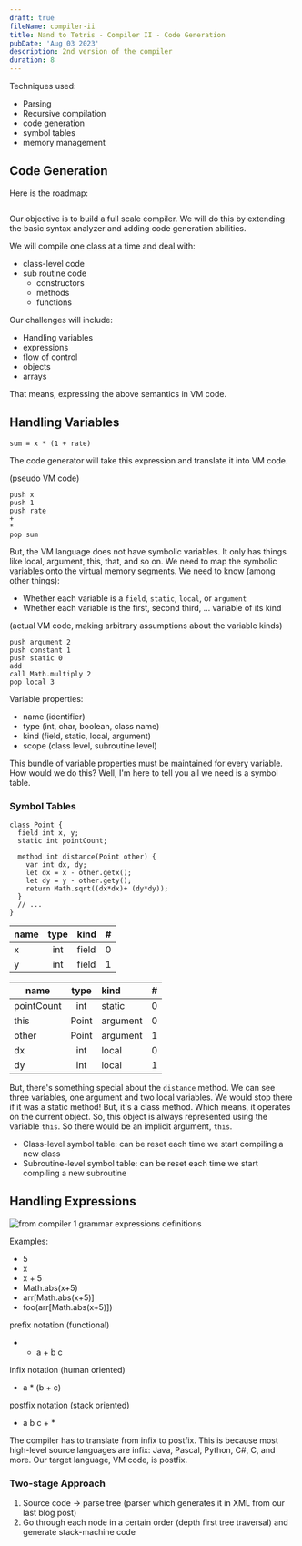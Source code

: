 ```yaml
---
draft: true
fileName: compiler-ii
title: Nand to Tetris - Compiler II - Code Generation
pubDate: 'Aug 03 2023'
description: 2nd version of the compiler
duration: 8
---
```


Techniques used:

- Parsing
- Recursive compilation
- code generation
- symbol tables
- memory management

## Code Generation

Here is the roadmap:

![]()

Our objective is to build a full scale compiler. We will do this by extending the basic syntax analyzer and adding code generation abilities.

We will compile one class at a time and deal with:

- class-level code
- sub routine code
  - constructors
  - methods
  - functions

Our challenges will include:

- Handling variables
- expressions
- flow of control
- objects
- arrays

That means, expressing the above semantics in VM code.

## Handling Variables

```
sum = x * (1 + rate)
```

The code generator will take this expression and translate it into VM code.

(pseudo VM code)
```
push x
push 1
push rate
+
*
pop sum
```

But, the VM language does not have symbolic variables. It only has things like local, argument, this, that, and so on. We need to map the symbolic variables onto the virtual memory segments. We need to know (among other things):

- Whether each variable is a `field`, `static`, `local`, or `argument`
- Whether each variable is the first, second third, ... variable of its kind

(actual VM code, making arbitrary assumptions about the variable kinds)
```
push argument 2
push constant 1
push static 0
add
call Math.multiply 2
pop local 3
```

Variable properties:

- name (identifier)
- type (int, char, boolean, class name)
- kind (field, static, local, argument)
- scope (class level, subroutine level)

This bundle of variable properties must be maintained for every variable. How would we do this? Well, I'm here to tell you all we need is a symbol table.

### Symbol Tables

```
class Point {
  field int x, y;
  static int pointCount;

  method int distance(Point other) {
    var int dx, dy;
    let dx = x - other.getx();
    let dy = y - other.gety();
    return Math.sqrt((dx*dx)+ (dy*dy));
  }
  // ...
}
```

| name       | type  |  kind    | # |
|------------|:-----:|:---------|--:|
| x          | int   | field    | 0 |
| y          | int   | field    | 1 |

| name       | type  |  kind    | # |
|------------|:-----:|:---------|--:|
| pointCount | int   | static   | 0 |
| this       | Point | argument | 0 |
| other      | Point | argument | 1 |
| dx         | int   | local    | 0 |
| dy         | int   | local    | 1 |


But, there's something special about the `distance` method. We can see three variables, one argument and two local variables. We would stop there if it was a static method! But, it's a class method. Which means, it operates on the current object. So, this object is always represented using the variable `this`. So there would be an implicit argument, `this`.

- Class-level symbol table: can be reset each time we start compiling a new class
- Subroutine-level symbol table: can be reset each time we start compiling a new subroutine

## Handling Expressions

![from compiler 1 grammar expressions definitions]()

Examples:

- 5
- x
- x + 5
- Math.abs(x+5)
- arr[Math.abs(x+5)]
- foo(arr[Math.abs(x+5)])


prefix notation (functional)

- * a + b c

infix notation (human oriented)

- a * (b + c)

postfix notation (stack oriented)

- a b c + *

The compiler has to translate from infix to postfix. This is because most high-level source languages are infix: Java, Pascal, Python, C#, C, and more. Our target language, VM code, is postfix.

### Two-stage Approach

1. Source code -> parse tree (parser which generates it in XML from our last blog post)
2. Go through each node in a certain order (depth first tree traversal) and generate stack-machine code

